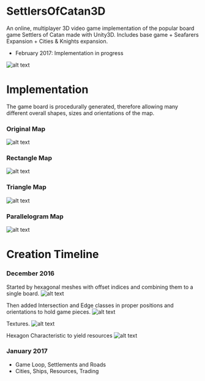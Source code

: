 # SettlersOfCatan3D
An online, multiplayer 3D video game implementation of the popular board game Settlers of Catan made with Unity3D. Includes base game + Seafarers Expansion + Cities & Knights expansion.
* February 2017: Implementation in progress

![alt text](https://github.com/nehirakdag/SettlersOfCatan3D/blob/master/Images/cover.png)


# Implementation
The game board is procedurally generated, therefore allowing many different overall shapes, sizes and orientations of the map.

### Original Map
![alt text](https://github.com/nehirakdag/SettlersOfCatan3D/blob/master/Images/regularGame.png)

### Rectangle Map
![alt text](https://github.com/nehirakdag/SettlersOfCatan3D/blob/master/Images/rectangle2.png)

### Triangle Map
![alt text](https://github.com/nehirakdag/SettlersOfCatan3D/blob/master/Images/triangleGame.png)

### Parallelogram Map
![alt text](https://github.com/nehirakdag/SettlersOfCatan3D/blob/master/Images/parallelogram1.png)


# Creation Timeline
### December 2016
Started by hexagonal meshes with offset indices and combining them to a single board.
![alt text](https://github.com/nehirakdag/SettlersOfCatan3D/blob/master/Images/implementation1.png)

Then added Intersection and Edge classes in proper positions and orientations to hold game pieces.
![alt text](https://github.com/nehirakdag/SettlersOfCatan3D/blob/master/Images/implementation2.png)

Textures.
![alt text](https://github.com/nehirakdag/SettlersOfCatan3D/blob/master/Images/implementation3.png)

Hexagon Characteristic to yield resources
![alt text](https://github.com/nehirakdag/SettlersOfCatan3D/blob/master/Images/implementation4.png)

### January 2017
* Game Loop, Settlements and Roads
* Cities, Ships, Resources, Trading

